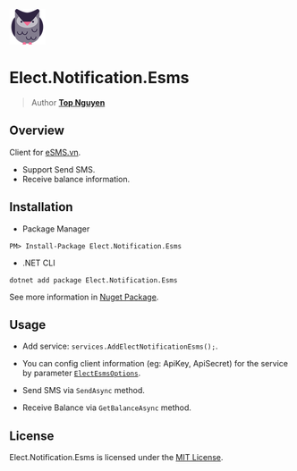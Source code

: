 ﻿![Logo](../../../Logo.png)
# Elect.Notification.Esms
> Author [**Top Nguyen**](http://topnguyen.com)

## Overview

Client for [eSMS.vn](http://eSMS.vn).

- Support Send SMS.
- Receive balance information.

## Installation
- Package Manager
```
PM> Install-Package Elect.Notification.Esms
```
- .NET CLI
```
dotnet add package Elect.Notification.Esms
```

See more information in [Nuget Package](https://www.nuget.org/packages/Elect.Notification.Esms/).

## Usage

- Add service: `services.AddElectNotificationEsms();`.
- You can config client information (eg: ApiKey, ApiSecret) for the service by parameter [`ElectEsmsOptions`](Models/ElectEsmsOptions.cs).

- Send SMS via `SendAsync` method.
- Receive Balance via `GetBalanceAsync` method.

## License
Elect.Notification.Esms is licensed under the [MIT License](../../../LICENSE).